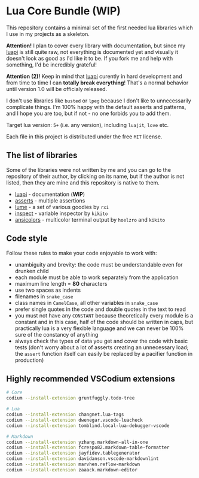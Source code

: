 # Lua Core Bundle (WIP)

This repository contains a minimal set of the first needed lua libraries
which I use in my projects as a skeleton.

**Attention!** I plan to cover every library with documentation, but since my
[luapi][] is still quite raw, not everything is documented yet and visually it
doesn't look as good as I'd like it to be. If you fork me and help with
something, I'd be incredibly grateful!

**Attention (2)!** Keep in mind that [luapi][] curently in hard development
and from time to time I can **totally break everything**! That's a normal
behavior until version 1.0 will be officialy released.

I don't use libraries like `busted` or `lpeg` because I don't like to
unnecessarily complicate things. I'm 100% happy with the default asserts and
patterns, and I hope you are too, but if not - no one forbids you to add them.

Target lua version: `5+` (i.e. any version), including `luajit`, `love` etc.

Each file in this project is distributed under the free `MIT` license.

## The list of libraries

Some of the libraries were not written by me and you can go to the repository of
their author, by clicking on its name, but if the author is not listed, then
they are mine and this repository is native to them.

+ [luapi][] - documentation (**WIP**)
+ [asserts][] - multiple assertions
+ [lume][] - a set of various goodies by `rxi`
+ [inspect][] - variable inspector by `kikito`
+ [ansicolors][] - multicolor terminal output by `hoelzro` and `kikito`

[öbject]: lib/object
[luapi]: lib/luapi
[asserts]: lib/asserts
[lume]: https://github.com/rxi/lume
[inspect]: https://github.com/kikito/inspect.lua
[ansicolors]: https://github.com/kikito/ansicolors.lua

## Code style

Follow these rules to make your code enjoyable to work with:

+ unambiguity and brevity: the code must be understandable even for
  drunken child
+ each module must be able to work separately from the application
+ maximum line length = **80** characters
+ use two spaces as indents
+ filenames in `snake_case`
+ class names in `CamelCase`, all other variables in `snake_case`
+ prefer single quotes in the code and double quotes in the text to read
+ you must not have any `CONSTANT` because theoretically every module is a
  constant and in this case, half of the code should be written in caps, but
  practically lua is a very flexible language and we can never be 100% sure of
  the constancy of anything
+ always check the types of data you get and cover the code with basic tests
  (don't worry about a lot of asserts creating an unnecessary load; the `assert`
  function itself can easily be replaced by a pacifier function in production)

## Highly recommended VSCodium extensions

```sh
# Core
codium --install-extension gruntfuggly.todo-tree

# Lua
codium --install-extension changnet.lua-tags
codium --install-extension dwenegar.vscode-luacheck
codium --install-extension tomblind.local-lua-debugger-vscode

# Markdown
codium --install-extension yzhang.markdown-all-in-one
codium --install-extension fcrespo82.markdown-table-formatter
codium --install-extension jayfidev.tablegenerator
codium --install-extension davidanson.vscode-markdownlint
codium --install-extension marvhen.reflow-markdown
codium --install-extension zaaack.markdown-editor
```
